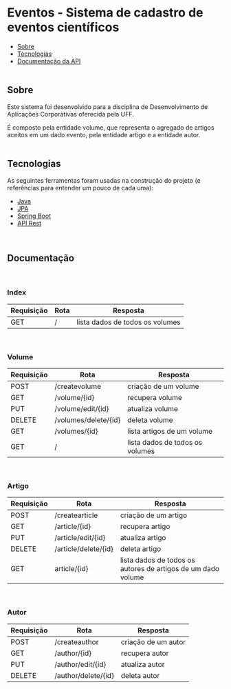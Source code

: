 # Eventos - Sistema de cadastro de eventos científicos

<!--ts-->

- [Sobre](#sobre)
- [Tecnologias](#tecnologias)
- [Documentação da API](#doc-api)
  <!--te-->
  <br /><br />

<h2 id="sobre">Sobre</h2>
Este sistema foi desenvolvido para a disciplina de Desenvolvimento de Aplicações Corporativas oferecida pela UFF.

É composto pela entidade volume, que representa o agregado de artigos aceitos em um dado evento, pela entidade artigo e a entidade autor.
<br /><br />

<h2 id="tecnologias">Tecnologias </h2>

As seguintes ferramentas foram usadas na construção do projeto (e referências para entender um pouco de cada uma):

- [Java](https://www.devmedia.com.br/iniciando-na-linguagem-java/21136)
- [JPA](https://www.devmedia.com.br/introducao-a-jpa-java-persistence-api/28173)
- [Spring Boot](https://spring.io/projects/spring-boot)
- [API Rest](https://rockcontent.com/br/blog/rest-api/)

<br />

**<h2 id="doc-api">Documentação</h2>**
<br />

**<h3>Index</h3>**

| Requisição | Rota | Resposta                        |
| ---------- | ---- | ------------------------------- |
| GET        | /    | lista dados de todos os volumes |


<br />

**<h3>Volume</h3>**

| Requisição | Rota                 | Resposta                        |
| ---------- | -------------------- | ------------------------------- |
| POST       | /createvolume        | criação de um volume            |
| GET        | /volume/{id}         | recupera volume                 |
| PUT        | /volume/edit/{id}    | atualiza volume                 |
| DELETE     | /volumes/delete/{id} | deleta volume                   |
| GET        | /volumes/{id}        | lista artigos de um volume      |
| GET        | /                    | lista dados de todos os volumes |


<br />

**<h3>Artigo</h3>**

| Requisição | Rota                 | Resposta                                                     |
| ---------- | -------------------- | ------------------------------------------------------------ |
| POST       | /createarticle       | criação de um artigo                                         |
| GET        | /article/{id}        | recupera artigo                                              |
| PUT        | /article/edit/{id}   | atualiza artigo                                              |
| DELETE     | /article/delete/{id} | deleta artigo                                                |
| GET        | article/{id}         | lista dados de todos os autores de artigos de um dado volume |

<br />

**<h3>Autor</h3>**

| Requisição | Rota                | Resposta            |
| ---------- | ------------------- | ------------------- |
| POST       | /createauthor       | criação de um autor |
| GET        | /author/{id}        | recupera autor      |
| PUT        | /author/edit/{id}   | atualiza autor      |
| DELETE     | /author/delete/{id} | deleta autor        |
